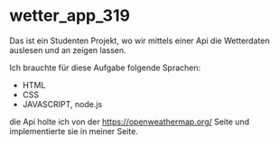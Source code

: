 # wetter_app_319

Das ist ein Studenten Projekt, wo wir mittels einer Api die Wetterdaten auslesen und an zeigen lassen. 

Ich brauchte für diese Aufgabe folgende Sprachen: 

- HTML 
- CSS
- JAVASCRIPT, node.js

die Api holte ich von der https://openweathermap.org/ Seite und implementierte sie in meiner Seite. 

